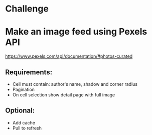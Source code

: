 # Challenge
# Make an image feed using Pexels API

https://www.pexels.com/api/documentation/#photos-curated

## Requirements:

- Cell must contain: author's name, shadow and corner radius
- Pagination
- On cell selection show detail page with full image

## Optional:

- Add cache
- Pull to refresh
